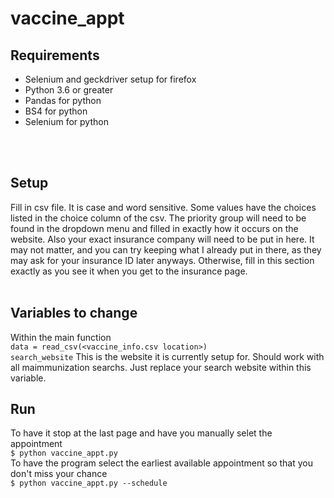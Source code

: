 # vaccine_appt
## Requirements

<ul>
<li>Selenium and geckdriver setup for firefox</li>
<li>Python 3.6 or greater</li>
<li>Pandas for python</li>
<li>BS4 for python</li>
<li>Selenium for python</li>
</ul>
<br><br>

## Setup
Fill in csv file.  It is case and word sensitive.  Some values have the choices listed in the choice column of the csv.  The priority group will need to be found in the dropdown menu and filled in exactly how it occurs on the website.  Also your exact insurance company will need to be put in here.  It may not matter, and you can try keeping what I already put in there, as they may ask for your insurance ID later anyways.  Otherwise, fill in this section exactly as you see it when you get to the insurance page.
<br><br>

## Variables to change
Within the main function<br>
`data = read_csv(<vaccine_info.csv location>)`<br>
`search_website` This is the website it is currently setup for.  Should work with all maimmunization
searchs.  Just replace your search website within this variable.<br>

## Run
To have it stop at the last page and have you manually selet the appointment<br>
`$ python vaccine_appt.py`<br>
To have the program select the earliest available appointment so that you don't miss your chance<br>
`$ python vaccine_appt.py --schedule`
